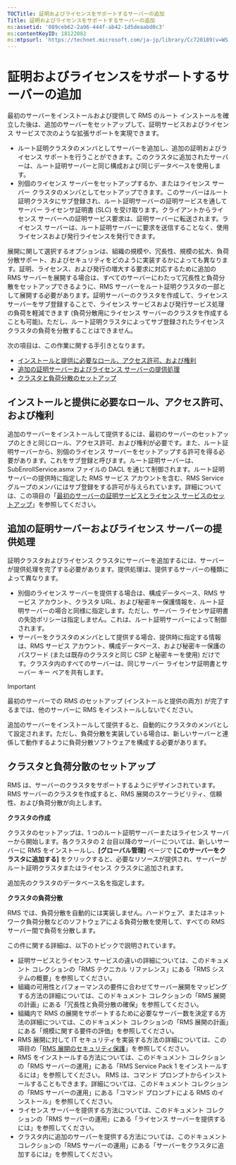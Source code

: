 ```yaml
---
TOCTitle: 証明およびライセンスをサポートするサーバーの追加
Title: 証明およびライセンスをサポートするサーバーの追加
ms:assetid: '089ceb62-2a96-444f-ab42-1d5deaabd0c3'
ms:contentKeyID: 18122082
ms:mtpsurl: 'https://technet.microsoft.com/ja-jp/library/Cc720189(v=WS.10)'
---
```


証明およびライセンスをサポートするサーバーの追加
================================================

最初のサーバーをインストールおよび提供して RMS のルート インストールを確立した後は、追加のサーバーをセットアップして、証明サービスおよびライセンス サービスで次のような拡張サポートを実現できます。

-   ルート証明クラスタのメンバとしてサーバーを追加し、追加の証明およびライセンス サポートを行うことができます。このクラスタに追加されたサーバーは、ルート証明サーバーと同じ構成および同じデータベースを使用します。
-   別個のライセンス サーバーをセットアップするか、またはライセンス サーバー クラスタのメンバとしてセットアップできます。このサーバーはルート証明クラスタにサブ登録され、ルート証明サーバーの証明サービスを通してサーバー ライセンサ証明書 (SLC) を受け取ります。クライアントからライセンス サーバーへの証明サービス要求は、証明サーバーに転送されます。ライセンス サーバーは、ルート証明サーバーに要求を送信することなく、使用ライセンスおよび発行ライセンスを発行できます。

展開に関して選択するオプションは、組織の規模や、冗長性、規模の拡大、負荷分散サポート、およびセキュリティをどのように実装するかによっても異なります。証明、ライセンス、および発行の増大する要求に対応するために追加の RMS サーバーを展開する場合は、すべてのサーバーにわたって冗長性と負荷分散をセットアップできるように、RMS サーバーをルート証明クラスタの一部として展開する必要があります。証明サーバーのクラスタを作成して、ライセンス サーバーをサブ登録することで、ライセンス サービスおよび発行サービス処理の負荷を軽減できます (負荷分散用にライセンス サーバーのクラスタを作成することも可能)。ただし、ルート証明クラスタによってサブ登録されたライセンス クラスタの負荷を分散することはできません。

次の項目は、この作業に関する手引きとなります。

-   [インストールと提供に必要なロール、アクセス許可、および権利](#bkmk_1)
-   [追加の証明サーバーおよびライセンス サーバーの提供処理](#bkmk_2)
-   [クラスタと負荷分散のセットアップ](#bkmk_3)

<span id="BKMK_1"></span>
インストールと提供に必要なロール、アクセス許可、および権利
----------------------------------------------------------

追加のサーバーをインストールして提供するには、最初のサーバーのセットアップのときと同じロール、アクセス許可、および権利が必要です。また、ルート証明サーバーから、別個のライセンス サーバーをセットアップする許可を得る必要があります。これをサブ登録と呼びます。ルート証明サーバーは、SubEnrollService.asmx ファイルの DACL を通じて制御されます。ルート証明サーバーの提供時に指定した RMS サービス アカウントを含む、RMS Service グループのメンバにはサブ登録をする許可が与えられています。詳細については、この項目の「[最初のサーバーの証明サービスとライセンス サービスのセットアップ](https://technet.microsoft.com/cce29a2f-984f-48ed-9187-0eb68286ec5b)」を参照してください。

<span id="BKMK_2"></span>
追加の証明サーバーおよびライセンス サーバーの提供処理
-----------------------------------------------------

証明クラスタおよびライセンス クラスタにサーバーを追加するには、サーバーが提供処理を完了する必要があります。提供処理は、提供するサーバーの種類によって異なります。

-   別個のライセンス サーバーを提供する場合は、構成データベース、RMS サービス アカウント、クラスタ URL、および秘密キー保護情報を、ルート証明サーバーの場合と同様に指定します。ただし、サーバー ライセンサ証明書の失効ポリシーは指定しません。これは、ルート証明サーバーによって制御されます。
-   サーバーをクラスタのメンバとして提供する場合、提供時に指定する情報は、RMS サービス アカウント、構成データベース、および秘密キー保護のパスワード (または既存のクラスタと同じ CSP と秘密キーを使用) だけです。クラスタ内のすべてのサーバーは、同じサーバー ライセンサ証明書とサーバー キー ペアを共有します。

> [!Important]  
> 最初のサーバーでの RMS のセットアップ (インストールと提供の両方) が完了するまでは、他のサーバーに RMS をインストールしないでください。 

追加のサーバーをインストールして提供すると、自動的にクラスタのメンバとして設定されます。ただし、負荷分散を実装している場合は、新しいサーバーと連係して動作するように負荷分散ソフトウェアを構成する必要があります。

<span id="BKMK_3"></span>
クラスタと負荷分散のセットアップ
--------------------------------

RMS は、サーバーのクラスタをサポートするようにデザインされています。RMS サーバーのクラスタを作成すると、RMS 展開のスケーラビリティ、信頼性、および負荷分散が向上します。

**クラスタの作成**

クラスタのセットアップは、1 つのルート証明サーバーまたはライセンス サーバーから開始します。各クラスタの 2 台目以降のサーバーについては、新しいサーバーに RMS をインストールし、**\[グローバル管理\]** ページで **\[このサーバーをクラスタに追加する\]** をクリックすると、必要なリソースが提供され、サーバーがルート証明クラスタまたはライセンス クラスタに追加されます。

追加先のクラスタのデータベース名を指定します。

**クラスタの負荷分散**

RMS では、負荷分散を自動的には実装しません。ハードウェア、またはネットワーク負荷分散などのソフトウェアによる負荷分散を使用して、すべての RMS サーバー間で負荷を分散します。

この件に関する詳細は、以下のトピックで説明されています。

-   証明サービスとライセンス サービスの違いの詳細については、このドキュメント コレクションの「RMS テクニカル リファレンス」にある「RMS システムの概要」を参照してください。
-   組織の可用性とパフォーマンスの要件に合わせてサーバー展開をマッピングする方法の詳細については、このドキュメント コレクションの「RMS 展開の計画」にある「冗長性と負荷分散の確保」を参照してください。
-   組織内で RMS の展開をサポートするために必要なサーバー数を決定する方法の詳細については、このドキュメント コレクションの「RMS 展開の計画」にある「規模に関する要件の評価」を参照してください。
-   RMS 展開に対して IT セキュリティを実装する方法の詳細については、この項目の「[RMS 展開のセキュリティ保護](https://technet.microsoft.com/6de8b636-a824-4844-aefc-f26347abfc14)」を参照してください。
-   RMS をインストールする方法については、このドキュメント コレクションの「RMS サーバーの運用」にある「RMS Service Pack 1 をインストールするには」を参照してください。
    RMS は、コマンド プロンプトからインストールすることもできます。詳細については、このドキュメント コレクションの「RMS サーバーの運用」にある「コマンド プロンプトによる RMS のインストール」を参照してください。
-   ライセンス サーバーを提供する方法については、このドキュメント コレクションの「RMS サーバーの運用」にある「ライセンス サーバーを提供するには」を参照してください。
-   クラスタ内に追加のサーバーを提供する方法については、このドキュメント コレクションの「RMS サーバーの運用」にある「サーバーをクラスタに追加するには」を参照してください。
